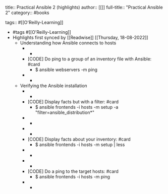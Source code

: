 title:: Practical Ansible 2 (highlights)
author:: [[]]
full-title:: "Practical Ansible 2"
category:: #books

tags:: #[[O'Reilly-Learning]]

- #tags #[[O'Reilly-Learning]]
- Highlights first synced by [[Readwise]] [[Thursday, 18-08-2022]]
	- Understanding how Ansible connects to hosts
		- -
		- [CODE] Do ping to a group of an inventory file with Ansible: #card
			- $ ansible webservers -m ping
		- -
	- Verifying the Ansible installation
		- -
		- [CODE] Display facts but with a filter: #card
			- $ ansible frontends -i hosts -m setup -a "filter=ansible_distribution*"
		- -
		- -
		- [CODE] Display facts about your inventory: #card
			- $ ansible frontends -i hosts -m setup | less
		- -
		- -
		- [CODE] Do a ping to the target hosts: #card
			- $ ansible frontends -i hosts -m ping
		- -